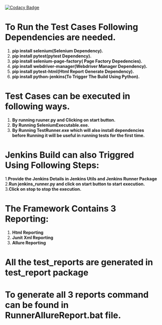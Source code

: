 [![Codacy Badge](https://app.codacy.com/project/badge/Grade/8fa910a99a7a496a8054fed2a1a8a9a4)](https://www.codacy.com/manual/lkumarra/PythonSelenium?utm_source=github.com&amp;utm_medium=referral&amp;utm_content=lkumarra/PythonSelenium&amp;utm_campaign=Badge_Grade)
# To Run the Test Cases Following Dependencies are needed.
1. **pip install selenium(Selenium Dependency).**
2. **pip install pytest(pytest Dependency).**
3. **pip install selenium-page-factory( Page Factory Depedencies).**
4. **pip install 	webdriver-manager(Webdriver Manager Dependency).**
5. **pip install pytest-html(Html Report Generate Dependency).**
6. **pip install python-jenkins(To Trigger The Build Using Python).**

# Test Cases can be executed in following ways.
1. **By running ruuner.py and Clicking on start button.**
2. **By Running SeleniumExecutable.exe.**
3. **By Running TestRunner.exe which will also install dependencies before Running it will be  useful in running tests for the first time.**
	
# Jenkins Build can also Triggred Using Following Steps:
1.**Provide the Jenkins Details in Jenkins Utils and Jenkins Runner Package**
2.**Run jenkins_runner.py and click on start button to start execution.**
3.**Click on stop to stop the execution.**
	
# The Framework Contains 3 Reporting:
1. **Html Reporting**
2. **Junit Xml Reporting**
3. **Allure Reporting**

# All the test_reports are generated in test_report package

# To generate all 3 reports command can be found in RunnerAllureReport.bat file.


